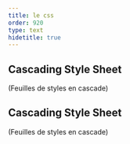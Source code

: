 ```yaml
---
title: le css 
order: 920
type: text
hidetitle: true
---
```


## Cascading Style Sheet
(Feuilles de styles en cascade)


## Cascading Style Sheet
 
(Feuilles de styles en cascade)




